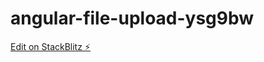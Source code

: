 # angular-file-upload-ysg9bw

[Edit on StackBlitz ⚡️](https://stackblitz.com/edit/angular-file-upload-ysg9bw)